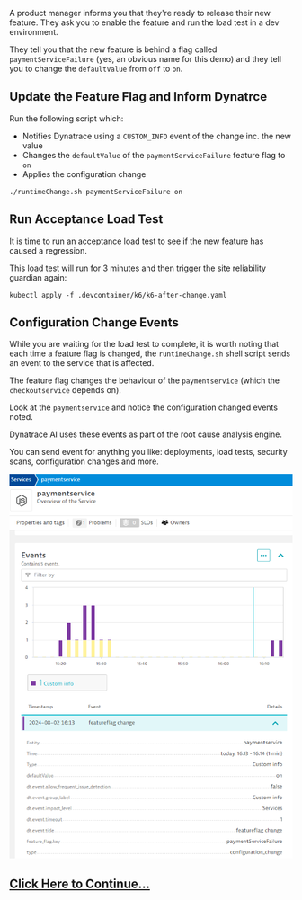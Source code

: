 A product manager informs you that they're ready to release their new feature. They ask you to enable the feature and run the load test in a dev environment.

They tell you that the new feature is behind a flag called `paymentServiceFailure` (yes, an obvious name for this demo) and they tell you to change the `defaultValue` from `off` to `on`.

## Update the Feature Flag and Inform Dynatrce

Run the following script which:

- Notifies Dynatrace using a `CUSTOM_INFO` event of the change inc. the new value
- Changes the `defaultValue` of the `paymentServiceFailure` feature flag to `on`
- Applies the configuration change

```
./runtimeChange.sh paymentServiceFailure on
```

## Run Acceptance Load Test

It is time to run an acceptance load test to see if the new feature has caused a regression.

This load test will run for 3 minutes and then trigger the site reliability guardian again:

```
kubectl apply -f .devcontainer/k6/k6-after-change.yaml
```

## Configuration Change Events

While you are waiting for the load test to complete, it is worth noting that each time a feature flag is changed, the `runtimeChange.sh` shell script sends an event to the service that is affected.

The feature flag changes the behaviour of the `paymentservice` (which the `checkoutservice` depends on).

Look at the `paymentservice` and notice the configuration changed events noted.

Dynatrace AI uses these events as part of the root cause analysis engine.

You can send event for anything you like: deployments, load tests, security scans, configuration changes and more.

![payment service event](images/paymentservice-event.png)


## [Click Here to Continue...](view-acceptance-test-results.md)
